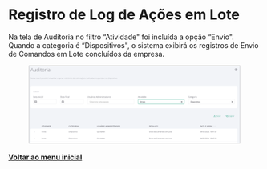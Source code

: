 # Registro de Log de Ações em Lote

Na tela de Auditoria no filtro “Atividade" foi incluída a opção “Envio". Quando a categoria é “Dispositivos", o sistema exibirá os registros de Envio de Comandos em Lote concluídos da empresa. &#x20;

<figure><img src="../../.gitbook/assets/image (18).png" alt=""><figcaption></figcaption></figure>

[**Voltar ao menu inicial** ](./)
